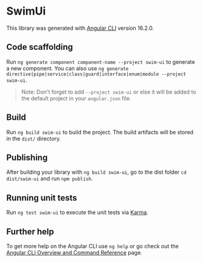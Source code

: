 # SwimUi

This library was generated with [Angular CLI](https://github.com/angular/angular-cli) version 16.2.0.

## Code scaffolding

Run `ng generate component component-name --project swim-ui` to generate a new component. You can also use `ng generate directive|pipe|service|class|guard|interface|enum|module --project swim-ui`.
> Note: Don't forget to add `--project swim-ui` or else it will be added to the default project in your `angular.json` file. 

## Build

Run `ng build swim-ui` to build the project. The build artifacts will be stored in the `dist/` directory.

## Publishing

After building your library with `ng build swim-ui`, go to the dist folder `cd dist/swim-ui` and run `npm publish`.

## Running unit tests

Run `ng test swim-ui` to execute the unit tests via [Karma](https://karma-runner.github.io).

## Further help

To get more help on the Angular CLI use `ng help` or go check out the [Angular CLI Overview and Command Reference](https://angular.io/cli) page.

